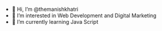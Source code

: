- 👋 Hi, I’m @themanishkhatri
- 👀 I’m interested in Web Development and Digital Marketing
- 🌱 I’m currently learning Java Script

<!---
themanishkhatri/themanishkhatri is a ✨ special ✨ repository because its `README.md` (this file) appears on your GitHub profile.
You can click the Preview link to take a look at your changes.
--->
